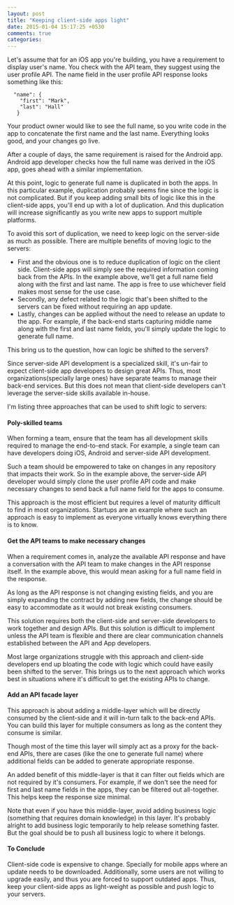 ```yaml
---
layout: post
title: "Keeping client-side apps light"
date: 2015-01-04 15:17:25 +0530
comments: true
categories: 
---
```

Let's assume that for an iOS app you're building, you have a requirement to display user's name. You check with the API team, they suggest using the user profile API. The name field in the user profile API response looks something like this:

      "name": {
        "first": "Mark",
        "last": "Hall"
       }

Your product owner would like to see the full name, so you write code in the app to concatenate the first name and the last name. Everything looks good, and your changes go live.

After a couple of days, the same requirement is raised for the Android app. Android app developer checks how the full name was derived in the iOS app, goes ahead with a similar implementation.

At this point, logic to generate full name is duplicated in both the apps. In this particular example, duplication probably seems fine since the logic is not complicated. But if you keep adding small bits of logic like this in the client-side apps, you'll end up with a lot of duplication. And this duplication will increase significantly as you write new apps to support multiple platforms.

To avoid this sort of duplication, we need to keep logic on the server-side as much as possible. There are multiple benefits of moving logic to the servers:

* First and the obvious one is to reduce duplication of logic on the client side. Client-side apps will simply see the required information coming back from the APIs. In the example above, we'll get a full name field along with the first and last name. The app is free to use whichever field makes most sense for the use case.
* Secondly, any defect related to the logic that's been shifted to the servers can be fixed without requiring an app update.
* Lastly, changes can be applied without the need to release an update to the app. For example, if the back-end starts capturing middle name along with the first and last name fields, you'll simply update the logic to generate full name.

This bring us to the question, how can logic be shifted to the servers?

Since server-side API development is a specialized skill, it's un-fair to expect client-side app developers to design great APIs. Thus, most organizations(specially large ones) have separate teams to manage their back-end services. But this does not mean that client-side developers can't leverage the server-side skills available in-house.

I'm listing three approaches that can be used to shift logic to servers:

#### Poly-skilled teams

When forming a team, ensure that the team has all development skills required to manage the end-to-end stack. For example, a single team can have developers doing iOS, Android and server-side API development.

Such a team should be empowered to take on changes in any repository that impacts their work. So in the example above, the server-side API developer would simply clone the user profile API code and make necessary changes to send back a full name field for the apps to consume.

This approach is the most efficient but requires a level of maturity difficult to find in most organizations. Startups are an example where such an approach is easy to implement as everyone virtually knows everything there is to know.

#### Get the API teams to make necessary changes

When a requirement comes in, analyze the available API response and have a conversation with the API team to make changes in the API response itself. In the example above, this would mean asking for a full name field in the response.

As long as the API response is not changing existing fields, and you are simply expanding the contract by adding new fields, the change should be easy to accommodate as it would not break existing consumers.

This solution requires both the client-side and server-side developers to work together and design APIs. But this solution is difficult to implement unless the API team is flexible and there are clear communication channels established between the API and App developers.

Most large organizations struggle with this approach and client-side developers end up bloating the code with logic which could have easily been shifted to the server. This brings us to the next approach which works best in situations where it's difficult to get the existing APIs to change.

#### Add an API facade layer

This approach is about adding a middle-layer which will be directly consumed by the client-side and it will in-turn talk to the back-end APIs. You can build this layer for multiple consumers as long as the content they consume is similar.

Though most of the time this layer will simply act as a proxy for the back-end APIs, there are cases (like the one to generate full name) where additional fields can be added to generate appropriate response.

An added benefit of this middle-layer is that it can filter out fields which are not required by it's consumers. For example, if we don't see the need for first and last name fields in the apps, they can be filtered out all-together. This helps keep the response size minimal.

Note that even if you have this middle-layer, avoid adding business logic (something that requires domain knowledge) in this layer. It's probably alright to add business logic temporarily to help release something faster. But the goal should be to push all business logic to where it belongs.

#### To Conclude

Client-side code is expensive to change. Specially for mobile apps where an update needs to be downloaded. Additionally, some users are not willing to upgrade easily, and thus you are forced to support outdated apps. Thus, keep your client-side apps as light-weight as possible and push logic to your servers.


